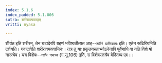 ```yaml
---
index: 5.1.6
index_padded: 5.1.006
sutra: शरीरावयवाद्यत्
vritti: nyasa

---
```

शीर्यत इति शरीरम्, तेन घटादेरपि ग्रहणं भविष्यतीत्यत आह--`शरीरं प्राणिकायः` इति। एतेन रूढिरियमिति दर्शयति। गवादावेति शरीरावयववाचिनः। तत्र तु याः प्रकृतयस्ताभ्योऽनेनापि पूर्वेणापि वा यति विशे षो नास्त्येव। यत्र विशेषः--`नाभि नभञ्च` (ग.सू.106) इति, स विशेषस्तत्रैव वेदितव्य एव।।